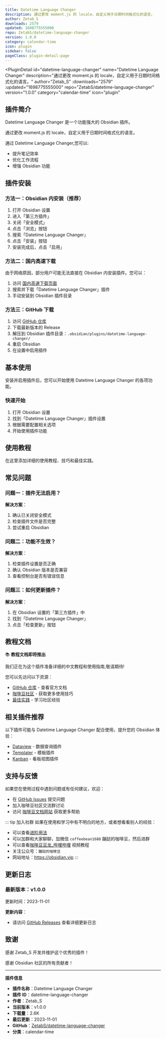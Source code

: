 ```yaml
---
title: Datetime Language Changer
description: 通过更改 moment.js 的 locale，自定义用于日期时间格式化的语言。
author: Zetab_S
downloads: 2579
updated: 1698775555000
repo: ZetabS/datetime-language-changer
version: 1.0.0
category: calendar-time
icon: plugin
sidebar: false
pageClass: plugin-detail-page
---
```


<PluginDetail
  id="datetime-language-changer"
  name="Datetime Language Changer"
  description="通过更改 moment.js 的 locale，自定义用于日期时间格式化的语言。"
  author="Zetab_S"
  :downloads="2579"
  :updated="1698775555000"
  repo="ZetabS/datetime-language-changer"
  version="1.0.0"
  category="calendar-time"
  icon="plugin"
>

<!-- AUTO_GENERATED_START -->
## 插件简介

Datetime Language Changer 是一个功能强大的 Obsidian 插件。

通过更改 moment.js 的 locale，自定义用于日期时间格式化的语言。

通过 Datetime Language Changer,您可以:

- 提升笔记效率
- 优化工作流程
- 增强 Obsidian 功能

<!-- AUTO_GENERATED_END -->

<!-- AUTO_GENERATED_START -->
## 插件安装

### 方法一：Obsidian 内安装（推荐）

1. 打开 Obsidian 设置
2. 进入「第三方插件」
3. 关闭「安全模式」
4. 点击「浏览」按钮
5. 搜索「Datetime Language Changer」
6. 点击「安装」按钮
7. 安装完成后，点击「启用」

### 方法二：国内高速下载

由于网络原因，部分用户可能无法直接在 Obsidian 内安装插件。您可以：

1. 访问 [国内高速下载页面](/zh/documentation/obsidian-plugins-download.html)
2. 搜索并下载「Datetime Language Changer」插件
3. 手动安装到 Obsidian 插件目录

### 方法三：GitHub 下载

1. 访问 [GitHub 仓库](https://github.com/ZetabS/datetime-language-changer)
2. 下载最新版本的 Release
3. 解压到 Obsidian 插件目录：`.obsidian/plugins/datetime-language-changer/`
4. 重启 Obsidian
5. 在设置中启用插件

## 基本使用

安装并启用插件后，您可以开始使用 Datetime Language Changer 的各项功能。

### 快速开始

1. 打开 Obsidian 设置
2. 找到「Datetime Language Changer」插件设置
3. 根据需要配置相关选项
4. 开始使用插件功能

<!-- AUTO_GENERATED_END -->

<!-- CUSTOM_CONTENT_START:tutorial -->
## 使用教程

在这里添加详细的使用教程、技巧和最佳实践。

<!-- CUSTOM_CONTENT_END:tutorial -->

<!-- SHARED_CONTENT_START -->
## 常见问题

### 问题一：插件无法启用？

**解决方案**：
1. 确认已关闭安全模式
2. 检查插件文件是否完整
3. 尝试重启 Obsidian

### 问题二：功能不生效？

**解决方案**：
1. 检查插件设置是否正确
2. 确认 Obsidian 版本是否兼容
3. 查看控制台是否有错误信息

### 问题三：如何更新插件？

**解决方案**：
1. 在 Obsidian 设置的「第三方插件」中
2. 找到「Datetime Language Changer」
3. 点击「检查更新」按钮

## 教程文档

📚 **教程文档即将推出**

我们正在为这个插件准备详细的中文教程和使用指南,敬请期待!

您可以先访问以下资源：
- [GitHub 仓库](https://github.com/ZetabS/datetime-language-changer) - 查看官方文档
- [咖啡豆社区](/zh/bases/) - 获取更多使用技巧
- [最佳实践](/zh/best-practices/) - 学习社区经验

## 相关插件推荐

以下插件可能与 Datetime Language Changer 配合使用，提升您的 Obsidian 体验：

- [Dataview](/zh/plugins/dataview.html) - 数据查询插件
- [Templater](/zh/plugins/templater-obsidian.html) - 模板插件
- [Kanban](/zh/plugins/obsidian-kanban.html) - 看板视图插件

## 支持与反馈

如果您在使用过程中遇到问题或有任何建议，欢迎：

- 在 [GitHub Issues](https://github.com/ZetabS/datetime-language-changer/issues) 提交问题
- 加入咖啡豆社区交流群讨论
- 访问 [咖啡豆文档网站](https://obsidian.vip) 获取更多帮助

::: tip 加入社群
如果在使用和学习中有不明白的地方，或者想看看别人的经验：
- 可以查看[进阶用法](/zh/advanced)
- 可以加群和大家聊聊，加微信 `coffeebean1688` 蹦跶的咖啡豆，然后进群
- 可以查看[咖啡豆豆龙_哔哩哔哩](https://space.bilibili.com/618777356) 视频教程
- 关注公众号：`蹦跶的咖啡豆`
- 网站地址：https://obsidian.vip
:::
<!-- SHARED_CONTENT_END -->

<!-- AUTO_GENERATED_START -->
## 更新日志

### 最新版本：v1.0.0

更新时间：2023-11-01

**更新内容**：
- 请访问 [GitHub Releases](https://github.com/ZetabS/datetime-language-changer/releases) 查看详细更新日志

## 致谢

感谢 Zetab_S 开发并维护这个优秀的插件！

感谢 Obsidian 社区的所有贡献者！

---

**插件信息**
- **插件名称**：Datetime Language Changer
- **插件 ID**：datetime-language-changer
- **作者**：Zetab_S
- **当前版本**：v1.0.0
- **下载量**：2.6K
- **最后更新**：2023-11-01
- **GitHub**：[ZetabS/datetime-language-changer](https://github.com/ZetabS/datetime-language-changer)
- **分类**：calendar-time
<!-- AUTO_GENERATED_END -->

</PluginDetail>

